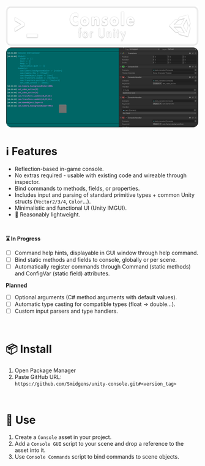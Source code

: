 ![](/.github/banner.png?raw=true "")
![](/.github/gallery.png?raw=true "")


# ℹ️ Features

* Reflection-based in-game console.
* No extras required - usable with existing code and wireable through inspector.
* Bind commands to methods, fields, or properties.
* Includes input and parsing of standard primitive types + common Unity structs (`Vector2/3/4`, `Color`...).
* Minimalistic and functional UI (Unity IMGUI).
* 🤞 Reasonably lightweight.
<br/>


**⌛ In Progress**

* [ ] Command help hints, displayable in GUI window through help command.
* [ ] Bind static methods and fields to console, globally or per scene.
* [ ] Automatically register commands through Command (static methods) and ConfigVar (static field) attributes.

**Planned**

* [ ] Optional arguments (C# method arguments with default values).
* [ ] Automatic type casting for compatible types (float -> double...).
* [ ] Custom input parsers and type handlers.

<br/>

# 📦 Install

1. Open Package Manager
2. Paste GitHub URL:\
`https://github.com/Smidgens/unity-console.git#<version_tag>`


<br/>

# 🚀 Use


1. Create a `Console` asset in your project.
2. Add a `Console GUI` script to your scene and drop a reference to the asset into it.
3. Use `Console Commands` script to bind commands to scene objects.


